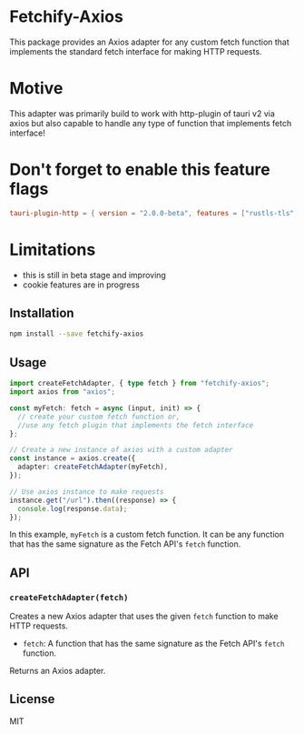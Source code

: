 # Fetchify-Axios

This package provides an Axios adapter for any custom fetch function that implements the standard fetch interface for making HTTP requests.

# Motive

This adapter was primarily build to work with http-plugin of tauri v2 via axios but
also capable to handle any type of function that implements fetch interface!

# Don't forget to enable this feature flags

```cargo.toml
tauri-plugin-http = { version = "2.0.0-beta", features = ["rustls-tls","unsafe-headers"] }
```

# Limitations

- this is still in beta stage and improving
- cookie features are in progress

## Installation

```bash
npm install --save fetchify-axios
```

## Usage

```typescript
import createFetchAdapter, { type fetch } from "fetchify-axios";
import axios from "axios";

const myFetch: fetch = async (input, init) => {
  // create your custom fetch function or,
  //use any fetch plugin that implements the fetch interface
};

// Create a new instance of axios with a custom adapter
const instance = axios.create({
  adapter: createFetchAdapter(myFetch),
});

// Use axios instance to make requests
instance.get("/url").then((response) => {
  console.log(response.data);
});
```

In this example, `myFetch` is a custom fetch function. It can be any function that has the same signature as the Fetch API's `fetch` function.

## API

### `createFetchAdapter(fetch)`

Creates a new Axios adapter that uses the given `fetch` function to make HTTP requests.

- `fetch`: A function that has the same signature as the Fetch API's `fetch` function.

Returns an Axios adapter.

## License

MIT
